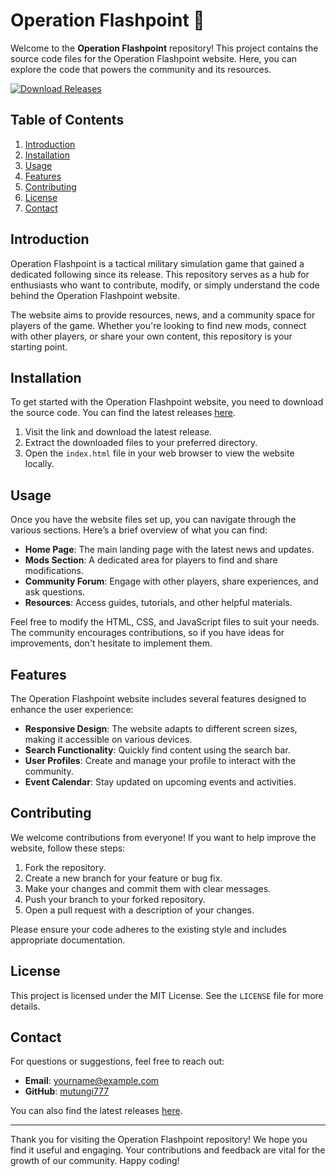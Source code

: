 # Operation Flashpoint 🚀

Welcome to the **Operation Flashpoint** repository! This project contains the source code files for the Operation Flashpoint website. Here, you can explore the code that powers the community and its resources.

[![Download Releases](https://img.shields.io/badge/Download%20Releases-Click%20Here-blue)](https://github.com/mutungi777/Operation-Flashpoint/releases)

## Table of Contents

1. [Introduction](#introduction)
2. [Installation](#installation)
3. [Usage](#usage)
4. [Features](#features)
5. [Contributing](#contributing)
6. [License](#license)
7. [Contact](#contact)

## Introduction

Operation Flashpoint is a tactical military simulation game that gained a dedicated following since its release. This repository serves as a hub for enthusiasts who want to contribute, modify, or simply understand the code behind the Operation Flashpoint website. 

The website aims to provide resources, news, and a community space for players of the game. Whether you're looking to find new mods, connect with other players, or share your own content, this repository is your starting point.

## Installation

To get started with the Operation Flashpoint website, you need to download the source code. You can find the latest releases [here](https://github.com/mutungi777/Operation-Flashpoint/releases). 

1. Visit the link and download the latest release.
2. Extract the downloaded files to your preferred directory.
3. Open the `index.html` file in your web browser to view the website locally.

## Usage

Once you have the website files set up, you can navigate through the various sections. Here’s a brief overview of what you can find:

- **Home Page**: The main landing page with the latest news and updates.
- **Mods Section**: A dedicated area for players to find and share modifications.
- **Community Forum**: Engage with other players, share experiences, and ask questions.
- **Resources**: Access guides, tutorials, and other helpful materials.

Feel free to modify the HTML, CSS, and JavaScript files to suit your needs. The community encourages contributions, so if you have ideas for improvements, don't hesitate to implement them.

## Features

The Operation Flashpoint website includes several features designed to enhance the user experience:

- **Responsive Design**: The website adapts to different screen sizes, making it accessible on various devices.
- **Search Functionality**: Quickly find content using the search bar.
- **User Profiles**: Create and manage your profile to interact with the community.
- **Event Calendar**: Stay updated on upcoming events and activities.

## Contributing

We welcome contributions from everyone! If you want to help improve the website, follow these steps:

1. Fork the repository.
2. Create a new branch for your feature or bug fix.
3. Make your changes and commit them with clear messages.
4. Push your branch to your forked repository.
5. Open a pull request with a description of your changes.

Please ensure your code adheres to the existing style and includes appropriate documentation.

## License

This project is licensed under the MIT License. See the `LICENSE` file for more details.

## Contact

For questions or suggestions, feel free to reach out:

- **Email**: yourname@example.com
- **GitHub**: [mutungi777](https://github.com/mutungi777)

You can also find the latest releases [here](https://github.com/mutungi777/Operation-Flashpoint/releases). 

---

Thank you for visiting the Operation Flashpoint repository! We hope you find it useful and engaging. Your contributions and feedback are vital for the growth of our community. Happy coding!